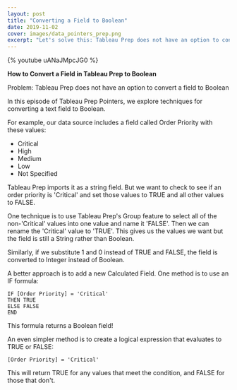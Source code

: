```yaml
---
layout: post
title: "Converting a Field to Boolean"
date: 2019-11-02
cover: images/data_pointers_prep.png
excerpt: "Let's solve this: Tableau Prep does not have an option to convert a field to Boolean."
---
```

{% youtube uANaJMpcJG0 %}

**How to Convert a Field in Tableau Prep to Boolean**

Problem: Tableau Prep does not have an option to convert a field to Boolean

In this episode of Tableau Prep Pointers, we explore techniques for converting a text field to Boolean.

For example, our data source includes a field called Order Priority with these values:

* Critical
* High
* Medium
* Low
* Not Specified

Tableau Prep imports it as a string field. But we want to check to see if an order priority is 'Critical' and set those values to TRUE and all other values to FALSE.

One technique is to use Tableau Prep's Group feature to select all of the non-'Critical' values into one value and name it 'FALSE'. Then we can rename the 'Critical' value to 'TRUE'.	This gives us the values we want but the field is still a String rather than Boolean.

Similarly, if we substitute 1 and 0 instead of TRUE and FALSE, the field is converted to Integer instead of Boolean.

A better approach is to add a new Calculated Field. One method is to use an IF formula:
~~~
IF [Order Priority] = 'Critical'
THEN TRUE
ELSE FALSE
END
~~~

This formula returns a Boolean field!

An even simpler method is to create a logical expression that evaluates to TRUE or FALSE:
~~~
[Order Priority] = 'Critical'
~~~
This will return TRUE for any values that meet the condition, and FALSE for those that don't.


